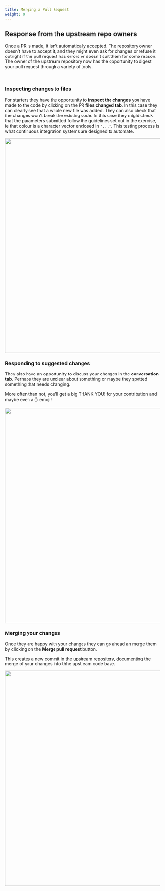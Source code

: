 ```yaml
---
title: Merging a Pull Request
weight: 9
---
```


## Response from the upstream repo owners

Once a PR is made, it isn’t automatically accepted. The repository owner doesn’t have to accept it, and they might even ask for changes or refuse it outright if the pull request has errors or doesn’t suit them for some reason. The owner of the upstream repository now has the opportunity to digest your pull request through a variety of tools. 

<br>

### Inspecting changes to files

For starters they have the opportunity to **inspect the changes** you have made to the code by clicking on the PR **files changed tab**. In this case they can clearly see that a whole new file was added. They can also check that the changes won't break the existing code. In this case they might check that the parameters submitted follow the guidelines set out in the exercise, ie that colour is a character vector enclosed in `"..."`. This testing process is what continuous integration systems are designed to automate.

<img src="/images/edit-evo-3e-gk.png" width="700px" />

<br>


### Responding to suggested changes

They also have an opportunity to discuss your changes in the **conversation tab**. Perhaps they are unclear about something or maybe they spotted something that needs changing. 

More often than not, you'll get a big THANK YOU! for your contribution and maybe even a :raised_hand: emoji!

<img src="/images/pr-response.png" width="700px" />

<br>

### Merging your changes

Once they are happy with your changes they can go ahead an merge them by clicking on the **Merge pull request** button.

This creates a new commit in the upstream repository, documenting the merge of your changes into thhe upstream code base.

<img src="/images/pr-merged.png" width="700px" />

<br>


